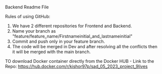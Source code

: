 Backend Readme File

Rules of using GitHub:

1. We have 2 different repositories for Frontend and Backend.
2. Name your branch as "feature/feature_name/Firstnameinitial_and_lastnameinitial"
3. Commit and push only in your feature branch.
4. The code will be merged in Dev and after resolving all the conflicts then it will be merged with the main branch.


TO download Docker container directly from the Docker HUB -
Link to the Repo: https://hub.docker.com/r/kishor97p/sad_05_2023_project_9lives
